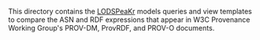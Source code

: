 This directory contains the [LODSPeaKr](https://github.com/alangrafu/lodspeakr/wiki/Creating-components-in-LODSPeaKr) models queries and view templates to compare the ASN and RDF expressions that appear in W3C Provenance Working Group's PROV-DM, ProvRDF, and PROV-O documents.

